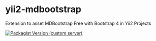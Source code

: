 # yii2-mdbootstrap
Extension to asset MDBootstrap Free with Bootstrap 4 in Yii2 Projects

[![Packagist Version (custom server)](https://img.shields.io/packagist/v/kingston-kms/yii2-mdbootstrap?style=plastic)](https://packagist.org/packages/kingston-kms/yii2-mdbootstrap)
